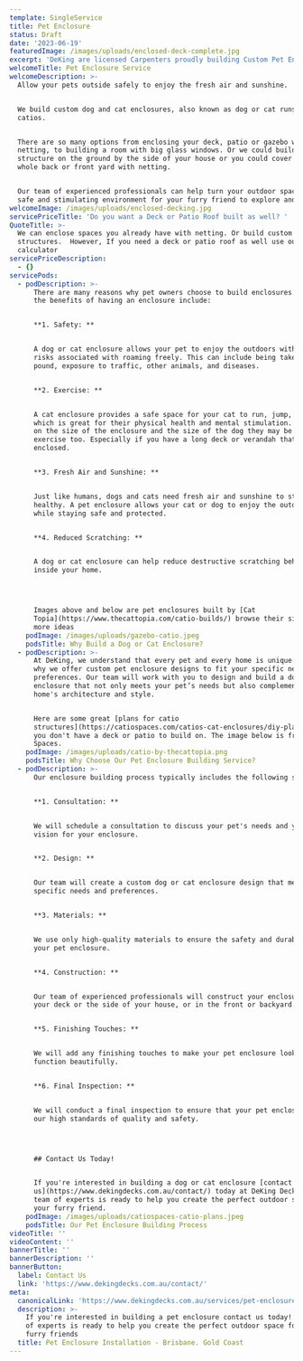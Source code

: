 ```yaml
---
template: SingleService
title: Pet Enclosure
status: Draft
date: '2023-06-19'
featuredImage: /images/uploads/enclosed-deck-complete.jpg
excerpt: 'DeKing are licensed Carpenters proudly building Custom Pet Enclosures '
welcomeTitle: Pet Enclosure Service
welcomeDescription: >-
  Allow your pets outside safely to enjoy the fresh air and sunshine. 


  We build custom dog and cat enclosures, also known as dog or cat runs or
  catios. 


  There are so many options from enclosing your deck, patio or gazebo with
  netting, to building a room with big glass windows. Or we could build a custom
  structure on the ground by the side of your house or you could cover your
  whole back or front yard with netting. 


  Our team of experienced professionals can help turn your outdoor space into a
  safe and stimulating environment for your furry friend to explore and enjoy.
welcomeImage: /images/uploads/enclosed-decking.jpg
servicePriceTitle: 'Do you want a Deck or Patio Roof built as well? '
QuoteTitle: >-
  We can enclose spaces you already have with netting. Or build custom wooden
  structures.  However, If you need a deck or patio roof as well use our
  calculator
servicePriceDescription:
  - {}
servicePods:
  - podDescription: >-
      There are many reasons why pet owners choose to build enclosures. Some of
      the benefits of having an enclosure include:


      **1. Safety: **


      A dog or cat enclosure allows your pet to enjoy the outdoors without the
      risks associated with roaming freely. This can include being taken to the
      pound, exposure to traffic, other animals, and diseases.


      **2. Exercise: **


      A cat enclosure provides a safe space for your cat to run, jump, and play,
      which is great for their physical health and mental stimulation. Depending
      on the size of the enclosure and the size of the dog they may be able to
      exercise too. Especially if you have a long deck or verandah that will be
      enclosed.


      **3. Fresh Air and Sunshine: **


      Just like humans, dogs and cats need fresh air and sunshine to stay
      healthy. A pet enclosure allows your cat or dog to enjoy the outdoors
      while staying safe and protected.


      **4. Reduced Scratching: **


      A dog or cat enclosure can help reduce destructive scratching behaviour
      inside your home.




      Images above and below are pet enclosures built by [Cat
      Topia](https://www.thecattopia.com/catio-builds/) browse their site to see
      more ideas
    podImage: /images/uploads/gazebo-catio.jpeg
    podsTitle: Why Build a Dog or Cat Enclosure?
  - podDescription: >-
      At DeKing, we understand that every pet and every home is unique. That's
      why we offer custom pet enclosure designs to fit your specific needs and
      preferences. Our team will work with you to design and build a dog or cat
      enclosure that not only meets your pet’s needs but also complements your
      home's architecture and style.


      Here are some great [plans for catio
      structures](https://catiospaces.com/catios-cat-enclosures/diy-plans/) if
      you don't have a deck or patio to build on. The image below is from Catio
      Spaces.
    podImage: /images/uploads/catio-by-thecattopia.png
    podsTitle: Why Choose Our Pet Enclosure Building Service?
  - podDescription: >-
      Our enclosure building process typically includes the following steps:


      **1. Consultation: **


      We will schedule a consultation to discuss your pet's needs and your
      vision for your enclosure.


      **2. Design: **


      Our team will create a custom dog or cat enclosure design that meets your
      specific needs and preferences.


      **3. Materials: **


      We use only high-quality materials to ensure the safety and durability of
      your pet enclosure.


      **4. Construction: **


      Our team of experienced professionals will construct your enclosure on
      your deck or the side of your house, or in the front or backyard.


      **5. Finishing Touches: **


      We will add any finishing touches to make your pet enclosure look and
      function beautifully.


      **6. Final Inspection: **


      We will conduct a final inspection to ensure that your pet enclosure meets
      our high standards of quality and safety.




      ## Contact Us Today!


      If you're interested in building a dog or cat enclosure [contact
      us](https://www.dekingdecks.com.au/contact/) today at DeKing Decks! Our
      team of experts is ready to help you create the perfect outdoor space for
      your furry friend.
    podImage: /images/uploads/catiospaces-catio-plans.jpeg
    podsTitle: Our Pet Enclosure Building Process
videoTitle: ''
videoContent: ''
bannerTitle: ''
bannerDescription: ''
bannerButton:
  label: Contact Us
  link: 'https://www.dekingdecks.com.au/contact/'
meta:
  canonicalLink: 'https://www.dekingdecks.com.au/services/pet-enclosure/'
  description: >-
    If you're interested in building a pet enclosure contact us today! Our team
    of experts is ready to help you create the perfect outdoor space for your
    furry friends
  title: Pet Enclosure Installation - Brisbane. Gold Coast
---
```


